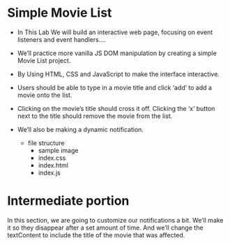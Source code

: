 # Simple Movie List

- In This Lab We will build an interactive web page, focusing on event listeners and event handlers....
- We’ll practice more vanilla JS DOM manipulation by creating a simple Movie List project.
- By Using HTML, CSS and JavaScript to make the interface interactive.
- Users should be able to type in a movie title and click ‘add’ to add a movie onto the list.
- Clicking on the movie’s title should cross it off. Clicking the ‘x’ button next to the title should remove the movie from the list.
- We’ll also be making a dynamic notification.

  - file structure
    - sample image
    - index.css
    - index.html
    - index.js

# Intermediate portion
 
In this section, we are going to customize our notifications a bit. We’ll make it so they disappear after a set amount of time.
And we’ll change the textContent to include the title of the movie that was affected.

